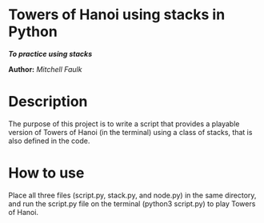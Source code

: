Towers of Hanoi using stacks in Python
======================================

***To practice using stacks***

**Author:** *Mitchell Faulk*

# Description

The purpose of this project is to write a script that provides a playable version of 
Towers of Hanoi (in the terminal) using a class of stacks, that is also defined
in the code. 

# How to use

Place all three files (script.py, stack.py, and node.py) in the same directory,
and run the script.py file on the terminal (python3 script.py) to play Towers of Hanoi.
